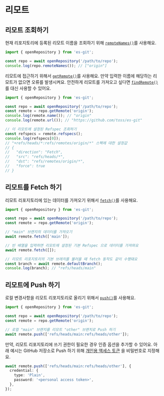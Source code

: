 # 리모트

## 리모트 조회하기

현재 리포지토리에 등록된 리모트 이름을 조회하기 위해 [`remoteNames()`](../reference/classes/Repository.md#remotenames)를 사용해요.

```ts
import { openRepository } from 'es-git';

const repo = await openRepository('/path/to/repo');
console.log(repo.remoteNames()); // ["origin"]
```

리모트에 접근하기 위해서 [`getRemote()`](../reference/classes/Repository.md#getremote)를 사용해요. 만약 입력한 이름에 해당하는 리모트가 없으면
오류를 발생시켜요. 안전하게 리모트를 가져오고 싶다면 [`findRemote()`](../reference/classes/Repository.md#findremote)를 대신 사용할 수 있어요.

```ts
import { openRepository } from 'es-git';

const repo = await openRepository('/path/to/repo');
const remote = repo.getRemote('origin');
console.log(remote.name()); // "origin"
console.log(remote.url()); // "https://github.com/toss/es-git"

// 이 리모트에 설정된 Refspec 조회하기
const refspecs = remote.refspecs();
console.log(refspecs[0]);
// "+refs/heads/*:refs/remotes/origin/*" 스펙에 대한 설정값
// {
//   "direction": "Fetch",
//   "src": "refs/heads/*",
//   "dst": "refs/remotes/origin/*",
//   "force": true
// }
```

## 리모트를 Fetch 하기

리모트 리포지토리에 있는 데이터를 가져오기 위해서 [`fetch()`](../reference/classes/Remote.md#fetch)를 사용해요.

```ts
import { openRepository } from 'es-git';

const repo = await openRepository('/path/to/repo');
const remote = repo.getRemote('origin');

// "main" 브랜치의 데이터를 가져오기
await remote.fetch(['main']);

// 빈 배열을 입력하면 리모트에 설정된 기본 Refspec 으로 데이터를 가져와요
await remote.fetch([]);

// 리모트 리포지토리의 기본 브래치를 불러올 때 fetch 동작도 같이 수행돼요
const branch = await remote.defaultBranch();
console.log(branch); // "refs/heads/main"
```

## 리모트에 Push 하기

로컬 변경사항을 리모트 리포지토리로 올리기 위해서 [`push()`](../reference/classes/Remote.md#push)를 사용해요.

```ts
import { openRepository } from 'es-git';

const repo = await openRepository('/path/to/repo');
const remote = repo.getRemote('origin');

// 로컬 "main" 브랜치를 리모트 "other" 브랜치로 Push 하기
await remote.push(['refs/heads/main:refs/heads/other']);
```

만약, 리모트 리포지토리에 쓰기 권한이 필요한 경우 인증 옵션을 추가할 수 있어요. 아래 예시는 GitHub 저장소로 Push 하기
위해 [개인용 액세스 토큰](https://docs.github.com/ko/authentication/keeping-your-account-and-data-secure/managing-your-personal-access-tokens)
을 비밀번호로 지정해요.

```ts
await remote.push(['refs/heads/main:refs/heads/other'], {
  credential: {
    type: 'Plain',
    password: '<personal access token>',
  },
});
```
